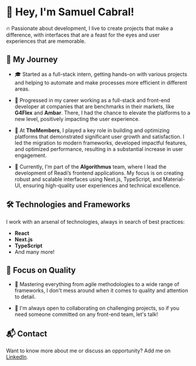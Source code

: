 # 👋 Hey, I'm Samuel Cabral!

🔥 Passionate about development, I live to create projects that make a difference, with interfaces that are a feast for the eyes and user experiences that are memorable.

## 🚀 My Journey

- 🎓 Started as a full-stack intern, getting hands-on with various projects and helping to automate and make processes more efficient in different areas.

- 💼 Progressed in my career working as a full-stack and front-end developer at companies that are benchmarks in their markets, like **G4Flex** and **Ambar**. There, I had the chance to elevate the platforms to a new level, positively impacting the user experience.

- 🌟 At **TheMembers**, I played a key role in building and optimizing platforms that demonstrated significant user growth and satisfaction. I led the migration to modern frameworks, developed impactful features, and optimized performance, resulting in a substantial increase in user engagement.

- 🚀 Currently, I'm part of the **Algorithmus** team, where I lead the development of Readi’s frontend applications. My focus is on creating robust and scalable interfaces using Next.js, TypeScript, and Material-UI, ensuring high-quality user experiences and technical excellence.

## 🛠️ Technologies and Frameworks

I work with an arsenal of technologies, always in search of best practices:

- **React**
- **Next.js**
- **TypeScript**
- And many more!

## 🎯 Focus on Quality

- 💪 Mastering everything from agile methodologies to a wide range of frameworks, I don't mess around when it comes to quality and attention to detail.

- 🤝 I'm always open to collaborating on challenging projects, so if you need someone committed on any front-end team, let's talk!

## 📬 Contact

Want to know more about me or discuss an opportunity? Add me on [LinkedIn](https://linkedin.com/in/samuel-cabral).
